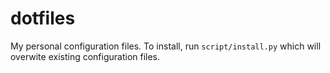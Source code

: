# dotfiles

My personal configuration files. To install, run
`script/install.py` which will overwite existing configuration files.

